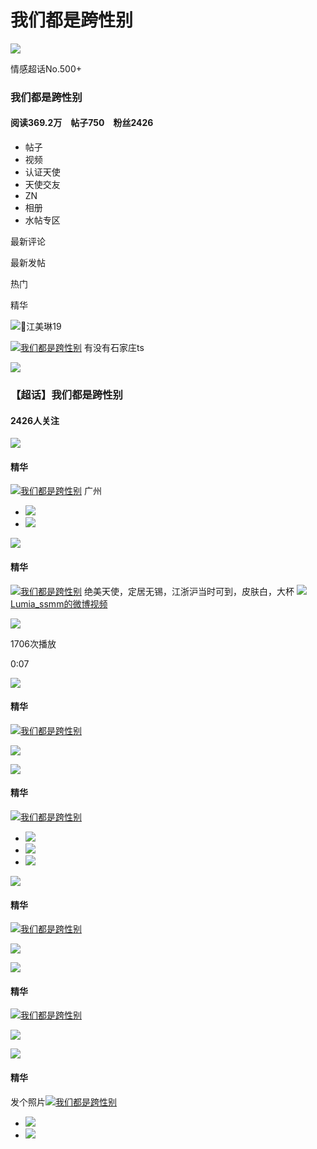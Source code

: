 # 我们都是跨性别

![](https://wx3.sinaimg.cn/thumb180/008rwextly8hw266ekwllj30u00pp7d2.jpg)

情感超话No.500+

### 我们都是跨性别

#### 阅读369.2万　帖子750　粉丝2426



- 帖子
- 视频
- 认证天使
- 天使交友
- ZN
- 相册
- 水帖专区

最新评论

最新发帖

热门

精华

![](https://n.sinaimg.cn/default/944aebbe/20230417/supertopic_tag_zhiding_default.png)💝江美琳19 ​

[![](https://n.sinaimg.cn/photo/5213b46e/20180926/timeline_card_small_super_default.png)我们都是跨性别](https://m.weibo.cn/p/index?extparam=%E6%88%91%E4%BB%AC%E9%83%BD%E6%98%AF%E8%B7%A8%E6%80%A7%E5%88%AB&containerid=100808b3cb243732877345157e3adf8c99b7b9&luicode=10000011&lfid=100808b3cb243732877345157e3adf8c99b7b9&featurecode=newtitle%0A%E6%AC%A2%E8%BF%8E%E5%85%B3%E6%B3%A8BEJ48+TEAM+B+%E5%89%AF%E9%98%9F%E9%95%BF+%E5%88%98%E5%A7%9D%E8%B4%A4%0A%E4%B8%80%E4%B8%AA%E4%B8%B0%E5%AF%8C%E4%BC%9A%E7%8E%A9%E7%9A%84%E5%81%B6%E5%83%8F%E3%80%82%0A%E5%BE%AE%E5%8D%9AID%EF%BC%9ABEJ48-%E5%88%98%E5%A7%9D%E8%B4%A4%0A%0A%E6%AC%A2%E8%BF%8E%E5%85%B3%E6%B3%A8%E5%88%98%E5%A7%9D%E8%B4%A4%E5%BA%94%E6%8F%B4%E4%BC%9A%0A%E5%BA%94%E6%8F%B4%E4%BC%9A%E5%BE%AE%E5%8D%9AID%EF%BC%9ABEJ48-%E5%88%98%E5%A7%9D%E8%B4%A4%E5%BA%94%E6%8F%B4%E4%BC%9A) 有没有石家庄ts

![](https://wx3.sinaimg.cn/thumbnail/008rwextly8hw266ekwllj30u00pp7d2.jpg)

### 【超话】我们都是跨性别

#### 2426人关注

![](https://n.sinaimg.cn/default/944aebbe/20220616/timeline_title_jinghua_default.png)

#### 精华

[![](https://n.sinaimg.cn/photo/5213b46e/20180926/timeline_card_small_super_default.png)我们都是跨性别](https://m.weibo.cn/p/index?extparam=%E6%88%91%E4%BB%AC%E9%83%BD%E6%98%AF%E8%B7%A8%E6%80%A7%E5%88%AB&containerid=100808b3cb243732877345157e3adf8c99b7b9&luicode=10000011&lfid=100808b3cb243732877345157e3adf8c99b7b9&featurecode=newtitle%0A%E6%AC%A2%E8%BF%8E%E5%85%B3%E6%B3%A8BEJ48+TEAM+B+%E5%89%AF%E9%98%9F%E9%95%BF+%E5%88%98%E5%A7%9D%E8%B4%A4%0A%E4%B8%80%E4%B8%AA%E4%B8%B0%E5%AF%8C%E4%BC%9A%E7%8E%A9%E7%9A%84%E5%81%B6%E5%83%8F%E3%80%82%0A%E5%BE%AE%E5%8D%9AID%EF%BC%9ABEJ48-%E5%88%98%E5%A7%9D%E8%B4%A4%0A%0A%E6%AC%A2%E8%BF%8E%E5%85%B3%E6%B3%A8%E5%88%98%E5%A7%9D%E8%B4%A4%E5%BA%94%E6%8F%B4%E4%BC%9A%0A%E5%BA%94%E6%8F%B4%E4%BC%9A%E5%BE%AE%E5%8D%9AID%EF%BC%9ABEJ48-%E5%88%98%E5%A7%9D%E8%B4%A4%E5%BA%94%E6%8F%B4%E4%BC%9A) 广州

- ![](https://wx3.sinaimg.cn/orj360/008vRNt8ly1hnkr6qxhh5j31400u0dq1.jpg)
- ![](https://wx2.sinaimg.cn/orj360/008vRNt8ly1hnkr6q28mtj31900u0434.jpg)

![](https://n.sinaimg.cn/default/944aebbe/20220616/timeline_title_jinghua_default.png)

#### 精华

[![](https://n.sinaimg.cn/photo/5213b46e/20180926/timeline_card_small_super_default.png)我们都是跨性别](https://m.weibo.cn/p/index?extparam=%E6%88%91%E4%BB%AC%E9%83%BD%E6%98%AF%E8%B7%A8%E6%80%A7%E5%88%AB&containerid=100808b3cb243732877345157e3adf8c99b7b9&luicode=10000011&lfid=100808b3cb243732877345157e3adf8c99b7b9&featurecode=newtitle%0A%E6%AC%A2%E8%BF%8E%E5%85%B3%E6%B3%A8BEJ48+TEAM+B+%E5%89%AF%E9%98%9F%E9%95%BF+%E5%88%98%E5%A7%9D%E8%B4%A4%0A%E4%B8%80%E4%B8%AA%E4%B8%B0%E5%AF%8C%E4%BC%9A%E7%8E%A9%E7%9A%84%E5%81%B6%E5%83%8F%E3%80%82%0A%E5%BE%AE%E5%8D%9AID%EF%BC%9ABEJ48-%E5%88%98%E5%A7%9D%E8%B4%A4%0A%0A%E6%AC%A2%E8%BF%8E%E5%85%B3%E6%B3%A8%E5%88%98%E5%A7%9D%E8%B4%A4%E5%BA%94%E6%8F%B4%E4%BC%9A%0A%E5%BA%94%E6%8F%B4%E4%BC%9A%E5%BE%AE%E5%8D%9AID%EF%BC%9ABEJ48-%E5%88%98%E5%A7%9D%E8%B4%A4%E5%BA%94%E6%8F%B4%E4%BC%9A) 绝美天使，定居无锡，江浙沪当时可到，皮肤白，大杯 [![](https://h5.sinaimg.cn/upload/2015/09/25/3/timeline_card_small_video_default.png)Lumia_ssmm的微博视频](https://video.weibo.com/show?fid=1034:5081554687295490)

![](https://wx4.sinaimg.cn/orj480/008vRNt8gy1htwxluh82sj30k00zkwj1.jpg)

1706次播放

0:07

![](https://n.sinaimg.cn/default/944aebbe/20220616/timeline_title_jinghua_default.png)

#### 精华

[![](https://n.sinaimg.cn/photo/5213b46e/20180926/timeline_card_small_super_default.png)我们都是跨性别](https://m.weibo.cn/p/index?extparam=%E6%88%91%E4%BB%AC%E9%83%BD%E6%98%AF%E8%B7%A8%E6%80%A7%E5%88%AB&containerid=100808b3cb243732877345157e3adf8c99b7b9&luicode=10000011&lfid=100808b3cb243732877345157e3adf8c99b7b9&featurecode=newtitle%0A%E6%AC%A2%E8%BF%8E%E5%85%B3%E6%B3%A8BEJ48+TEAM+B+%E5%89%AF%E9%98%9F%E9%95%BF+%E5%88%98%E5%A7%9D%E8%B4%A4%0A%E4%B8%80%E4%B8%AA%E4%B8%B0%E5%AF%8C%E4%BC%9A%E7%8E%A9%E7%9A%84%E5%81%B6%E5%83%8F%E3%80%82%0A%E5%BE%AE%E5%8D%9AID%EF%BC%9ABEJ48-%E5%88%98%E5%A7%9D%E8%B4%A4%0A%0A%E6%AC%A2%E8%BF%8E%E5%85%B3%E6%B3%A8%E5%88%98%E5%A7%9D%E8%B4%A4%E5%BA%94%E6%8F%B4%E4%BC%9A%0A%E5%BA%94%E6%8F%B4%E4%BC%9A%E5%BE%AE%E5%8D%9AID%EF%BC%9ABEJ48-%E5%88%98%E5%A7%9D%E8%B4%A4%E5%BA%94%E6%8F%B4%E4%BC%9A)

![](https://wx2.sinaimg.cn/orj360/008rwextgy1hymtnoqkngj31f81vku0x.jpg)

![](https://n.sinaimg.cn/default/944aebbe/20220616/timeline_title_jinghua_default.png)

#### 精华

[![](https://n.sinaimg.cn/photo/5213b46e/20180926/timeline_card_small_super_default.png)我们都是跨性别](https://m.weibo.cn/p/index?extparam=%E6%88%91%E4%BB%AC%E9%83%BD%E6%98%AF%E8%B7%A8%E6%80%A7%E5%88%AB&containerid=100808b3cb243732877345157e3adf8c99b7b9&luicode=10000011&lfid=100808b3cb243732877345157e3adf8c99b7b9&featurecode=newtitle%0A%E6%AC%A2%E8%BF%8E%E5%85%B3%E6%B3%A8BEJ48+TEAM+B+%E5%89%AF%E9%98%9F%E9%95%BF+%E5%88%98%E5%A7%9D%E8%B4%A4%0A%E4%B8%80%E4%B8%AA%E4%B8%B0%E5%AF%8C%E4%BC%9A%E7%8E%A9%E7%9A%84%E5%81%B6%E5%83%8F%E3%80%82%0A%E5%BE%AE%E5%8D%9AID%EF%BC%9ABEJ48-%E5%88%98%E5%A7%9D%E8%B4%A4%0A%0A%E6%AC%A2%E8%BF%8E%E5%85%B3%E6%B3%A8%E5%88%98%E5%A7%9D%E8%B4%A4%E5%BA%94%E6%8F%B4%E4%BC%9A%0A%E5%BA%94%E6%8F%B4%E4%BC%9A%E5%BE%AE%E5%8D%9AID%EF%BC%9ABEJ48-%E5%88%98%E5%A7%9D%E8%B4%A4%E5%BA%94%E6%8F%B4%E4%BC%9A)

- ![](https://wx1.sinaimg.cn/orj360/008rwextgy1hy7vaidf1lj31f824eu0x.jpg)
- ![](https://wx1.sinaimg.cn/orj360/008rwextgy1hy7vak4khaj31f824enpe.jpg)
- ![](https://wx1.sinaimg.cn/orj360/008rwextgy1hy7vamiuxtj31f824e1ky.jpg)

![](https://n.sinaimg.cn/default/944aebbe/20220616/timeline_title_jinghua_default.png)

#### 精华

[![](https://n.sinaimg.cn/photo/5213b46e/20180926/timeline_card_small_super_default.png)我们都是跨性别](https://m.weibo.cn/p/index?extparam=%E6%88%91%E4%BB%AC%E9%83%BD%E6%98%AF%E8%B7%A8%E6%80%A7%E5%88%AB&containerid=100808b3cb243732877345157e3adf8c99b7b9&luicode=10000011&lfid=100808b3cb243732877345157e3adf8c99b7b9&featurecode=newtitle%0A%E6%AC%A2%E8%BF%8E%E5%85%B3%E6%B3%A8BEJ48+TEAM+B+%E5%89%AF%E9%98%9F%E9%95%BF+%E5%88%98%E5%A7%9D%E8%B4%A4%0A%E4%B8%80%E4%B8%AA%E4%B8%B0%E5%AF%8C%E4%BC%9A%E7%8E%A9%E7%9A%84%E5%81%B6%E5%83%8F%E3%80%82%0A%E5%BE%AE%E5%8D%9AID%EF%BC%9ABEJ48-%E5%88%98%E5%A7%9D%E8%B4%A4%0A%0A%E6%AC%A2%E8%BF%8E%E5%85%B3%E6%B3%A8%E5%88%98%E5%A7%9D%E8%B4%A4%E5%BA%94%E6%8F%B4%E4%BC%9A%0A%E5%BA%94%E6%8F%B4%E4%BC%9A%E5%BE%AE%E5%8D%9AID%EF%BC%9ABEJ48-%E5%88%98%E5%A7%9D%E8%B4%A4%E5%BA%94%E6%8F%B4%E4%BC%9A)

![](https://wx1.sinaimg.cn/orj360/008rwextgy1hy55xkyftnj31xa2yob2b.jpg)

![](https://n.sinaimg.cn/default/944aebbe/20220616/timeline_title_jinghua_default.png)

#### 精华

[![](https://n.sinaimg.cn/photo/5213b46e/20180926/timeline_card_small_super_default.png)我们都是跨性别](https://m.weibo.cn/p/index?extparam=%E6%88%91%E4%BB%AC%E9%83%BD%E6%98%AF%E8%B7%A8%E6%80%A7%E5%88%AB&containerid=100808b3cb243732877345157e3adf8c99b7b9&luicode=10000011&lfid=100808b3cb243732877345157e3adf8c99b7b9&featurecode=newtitle%0A%E6%AC%A2%E8%BF%8E%E5%85%B3%E6%B3%A8BEJ48+TEAM+B+%E5%89%AF%E9%98%9F%E9%95%BF+%E5%88%98%E5%A7%9D%E8%B4%A4%0A%E4%B8%80%E4%B8%AA%E4%B8%B0%E5%AF%8C%E4%BC%9A%E7%8E%A9%E7%9A%84%E5%81%B6%E5%83%8F%E3%80%82%0A%E5%BE%AE%E5%8D%9AID%EF%BC%9ABEJ48-%E5%88%98%E5%A7%9D%E8%B4%A4%0A%0A%E6%AC%A2%E8%BF%8E%E5%85%B3%E6%B3%A8%E5%88%98%E5%A7%9D%E8%B4%A4%E5%BA%94%E6%8F%B4%E4%BC%9A%0A%E5%BA%94%E6%8F%B4%E4%BC%9A%E5%BE%AE%E5%8D%9AID%EF%BC%9ABEJ48-%E5%88%98%E5%A7%9D%E8%B4%A4%E5%BA%94%E6%8F%B4%E4%BC%9A)

![](https://wx3.sinaimg.cn/orj360/008rwextgy1hxv50m5onvj32802you0y.jpg)

![](https://n.sinaimg.cn/default/944aebbe/20220616/timeline_title_jinghua_default.png)

#### 精华

发个照片[![](https://n.sinaimg.cn/photo/5213b46e/20180926/timeline_card_small_super_default.png)我们都是跨性别](https://m.weibo.cn/p/index?extparam=%E6%88%91%E4%BB%AC%E9%83%BD%E6%98%AF%E8%B7%A8%E6%80%A7%E5%88%AB&containerid=100808b3cb243732877345157e3adf8c99b7b9&luicode=10000011&lfid=100808b3cb243732877345157e3adf8c99b7b9&featurecode=newtitle%0A%E6%AC%A2%E8%BF%8E%E5%85%B3%E6%B3%A8BEJ48+TEAM+B+%E5%89%AF%E9%98%9F%E9%95%BF+%E5%88%98%E5%A7%9D%E8%B4%A4%0A%E4%B8%80%E4%B8%AA%E4%B8%B0%E5%AF%8C%E4%BC%9A%E7%8E%A9%E7%9A%84%E5%81%B6%E5%83%8F%E3%80%82%0A%E5%BE%AE%E5%8D%9AID%EF%BC%9ABEJ48-%E5%88%98%E5%A7%9D%E8%B4%A4%0A%0A%E6%AC%A2%E8%BF%8E%E5%85%B3%E6%B3%A8%E5%88%98%E5%A7%9D%E8%B4%A4%E5%BA%94%E6%8F%B4%E4%BC%9A%0A%E5%BA%94%E6%8F%B4%E4%BC%9A%E5%BE%AE%E5%8D%9AID%EF%BC%9ABEJ48-%E5%88%98%E5%A7%9D%E8%B4%A4%E5%BA%94%E6%8F%B4%E4%BC%9A)

- ![](https://wx3.sinaimg.cn/orj360/008yaVa0ly1hn1li78ki8j30g00lcjtt.jpg)
- ![](https://wx4.sinaimg.cn/orj360/008yaVa0ly1hn1li6slwwj30g00lcq52.jpg)